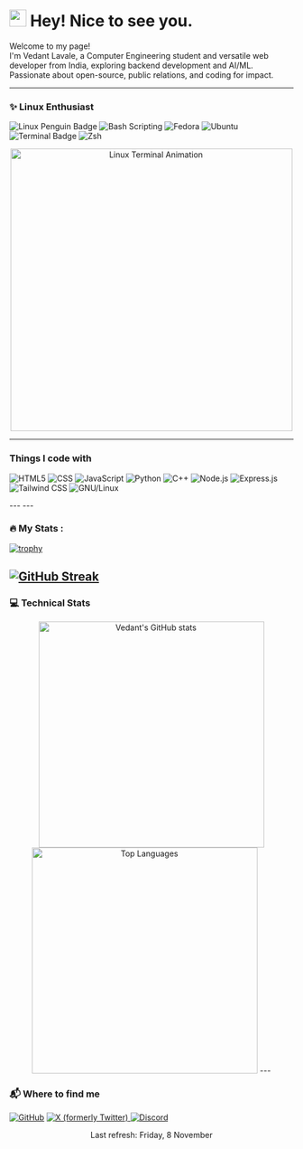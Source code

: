 <h1><img src="https://emojis.slackmojis.com/emojis/images/1531849430/4246/blob-sunglasses.gif?1531849430" width="30"/> Hey! Nice to see you.</h1>

<p>Welcome to my page! <br> I'm Vedant Lavale, a Computer Engineering student and versatile web developer from India, exploring backend development and AI/ML. Passionate about open-source, public relations, and coding for impact.</p>

---
<h3>✨ Linux Enthusiast</h3>
<p>
  <img alt="Linux Penguin Badge" src="https://img.shields.io/badge/Linux-Powered-FCC624?style=for-the-badge&logo=linux&logoColor=black" />
  <img alt="Bash Scripting" src="https://img.shields.io/badge/Bash-Scripting-4EAA25?style=for-the-badge&logo=gnu-bash&logoColor=white" />
  <img alt="Fedora" src="https://img.shields.io/badge/Fedora-41-294172?style=for-the-badge&logo=fedora&logoColor=white" />
  <img alt="Ubuntu" src="https://img.shields.io/badge/Ubuntu-24.10-E95420?style=for-the-badge&logo=ubuntu&logoColor=white" />
  <img alt="Terminal Badge" src="https://img.shields.io/badge/Terminal-Love-000000?style=for-the-badge&logo=gnome-terminal&logoColor=white" />
  <img alt="Zsh" src="https://img.shields.io/badge/Zsh-OhMyZsh-1a1a1a?style=for-the-badge&logo=gnu-bash&logoColor=white" />
</p>

<p align="center">
   <img src="https://github.com/Vedant-Lavale/GitHubAssets/blob/main/linux-terminal.gif" alt="Linux Terminal Animation" width="500"/>
</p>

---

<h3>Things I code with</h3>
<p>
  <img alt="HTML5" src="https://img.shields.io/badge/-HTML5-E34F26?style=flat-square&logo=html5&logoColor=white" />
  <img alt="CSS" src="https://img.shields.io/badge/-CSS-1572B6?style=flat-square&logo=css3&logoColor=white" />
  <img alt="JavaScript" src="https://img.shields.io/badge/-JavaScript-F7DF1E?style=flat-square&logo=javascript&logoColor=black" />
  <img alt="Python" src="https://img.shields.io/badge/-Python-3776AB?style=flat-square&logo=python&logoColor=white" />
  <img alt="C++" src="https://img.shields.io/badge/-C++-00599C?style=flat-square&logo=c%2B%2B&logoColor=white" />
  <img alt="Node.js" src="https://img.shields.io/badge/-Node.js-43853d?style=flat-square&logo=node.js&logoColor=white" />
  <img alt="Express.js" src="https://img.shields.io/badge/-Express.js-404d59?style=flat-square&logo=express&logoColor=white" />
  <img alt="Tailwind CSS" src="https://img.shields.io/badge/-Tailwind%20CSS-38B2AC?style=flat-square&logo=tailwind-css&logoColor=white" />
  <img alt="GNU/Linux" src="https://img.shields.io/badge/Linux-Powered-FCC624?style=flat-square&logo=linux&logoColor=black" />
</p>
---
---

### :fire: My Stats :
[![trophy](https://github-profile-trophy.vercel.app/?username=vedantlavale&theme=onedark)](https://github.com/ryo-ma/github-profile-trophy)

[![GitHub Streak](https://github-readme-streak-stats.herokuapp.com/?user=vedantlavale)](https://git.io/streak-stats)
---

<h3>💻 Technical Stats</h3>
<p align="center">
  <img src="https://github-readme-stats.vercel.app/api?username=Vedantlavale&show_icons=true&theme=radical" alt="Vedant's GitHub stats" width="400"/>
  <img src="https://github-readme-stats.vercel.app/api/top-langs/?username=Vedantlavale&layout=compact&theme=radical" alt="Top Languages" width="400"/>
---

<h3>📬 Where to find me</h3>
<p>
  <a href="https://github.com/Vedant-Lavale" target="_blank"><img alt="GitHub" src="https://img.shields.io/badge/GitHub-%2312100E.svg?&style=for-the-badge&logo=Github&logoColor=white" /></a> 
 <a href="https://x.com/vedaannt20" target="_blank">
  <img alt="X (formerly Twitter)" src="https://img.shields.io/badge/X-%2312100E.svg?&style=for-the-badge&logo=x&logoColor=white" />
</a>

<a href="https://discord.com/users/vedaant20" target="_blank">
  <img alt="Discord" src="https://img.shields.io/badge/Discord-%237289DA.svg?&style=for-the-badge&logo=discord&logoColor=white" />
</a>


</p>

<p align="center">Last refresh: Friday, 8 November</p>
